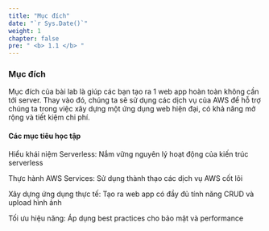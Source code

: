 ```yaml
---
title: "Mục đích"
date: "`r Sys.Date()`"
weight: 1
chapter: false
pre: " <b> 1.1 </b> "
---
```


### Mục đích

Mục đích của bài lab là giúp các bạn tạo ra 1 web app hoàn toàn không cần tới server. Thay vào đó, chúng ta sẽ sử dụng các dịch vụ của AWS để hỗ trợ chúng ta trong việc xây dựng một ứng dụng web hiện đại, có khả năng mở rộng và tiết kiệm chi phí.

#### Các mục tiêu học tập

Hiểu khái niệm Serverless: Nắm vững nguyên lý hoạt động của kiến trúc serverless

Thực hành AWS Services: Sử dụng thành thạo các dịch vụ AWS cốt lõi

Xây dựng ứng dụng thực tế: Tạo ra web app có đầy đủ tính năng CRUD và upload hình ảnh

Tối ưu hiệu năng: Áp dụng best practices cho bảo mật và performance
